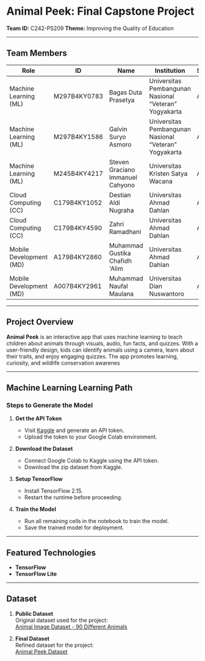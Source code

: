 # Animal Peek: Final Capstone Project

**Team ID:** C242-PS209
**Theme:** Improving the Quality of Education  

---

## Team Members

| Role      | ID              | Name                               | Institution                                    | Status   |
|-----------|-----------------|------------------------------------|-----------------------------------------------|----------|
| Machine Learning (ML) | M297B4KY0783 | Bagas Duta Prasetya              | Universitas Pembangunan Nasional “Veteran” Yogyakarta | Active |
| Machine Learning (ML) | M297B4KY1586 | Galvin Suryo Asmoro              | Universitas Pembangunan Nasional “Veteran” Yogyakarta | Active |
| Machine Learning (ML) | M245B4KY4217 | Steven Graciano Immanuel Cahyono | Universitas Kristen Satya Wacana              | Active |
| Cloud Computing (CC)   | C179B4KY1052 | Destian Aldi Nugraha             | Universitas Ahmad Dahlan                      | Active |
| Cloud Computing (CC)   | C179B4KY4590 | Zahri Ramadhani                  | Universitas Ahmad Dahlan                      | Active |
| Mobile Development (MD)| A179B4KY2860 | Muhammad Gustika Chafidh 'Alim   | Universitas Ahmad Dahlan                      | Active |
| Mobile Development (MD)| A007B4KY2961 | Muhammad Naufal Maulana          | Universitas Dian Nuswantoro                   | Active |

---

## Project Overview

**Animal Peek** is an interactive app that uses machine learning to teach children about animals through visuals, audio, fun facts, and quizzes. With a user-friendly design, kids can identify animals using a camera, learn about their traits, and enjoy engaging quizzes. The app promotes learning, curiosity, and wildlife conservation awarenes

---

## Machine Learning Learning Path

### Steps to Generate the Model
1. **Get the API Token**  
   - Visit [Kaggle](https://www.kaggle.com) and generate an API token.
   - Upload the token to your Google Colab environment.

2. **Download the Dataset**  
   - Connect Google Colab to Kaggle using the API token.  
   - Download the zip dataset from Kaggle.

3. **Setup TensorFlow**  
   - Install TensorFlow 2.15.  
   - Restart the runtime before proceeding.

4. **Train the Model**  
   - Run all remaining cells in the notebook to train the model.  
   - Save the trained model for deployment.

---

## Featured Technologies
- **TensorFlow**
- **TensorFlow Lite**

---

## Dataset

1. **Public Dataset**  
   Original dataset used for the project:  
   [Animal Image Dataset - 90 Different Animals](https://www.kaggle.com/datasets/iamsouravbanerjee/animal-image-dataset-90-different-animals/data)

2. **Final Dataset**  
   Refined dataset for the project:  
   [Animal Peek Dataset](https://www.kaggle.com/datasets/imanuelsteven/animal-peek-dataset)


